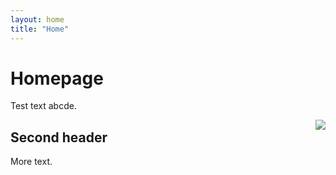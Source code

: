 ```yaml
---
layout: home
title: "Home"
---
```

# Homepage
Test text abcde.

<!-- <img align="left" src="images/test.jpg" /> -->
<img style="float: right;" src="whatever.jpg">

## Second header
More text.
